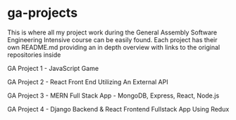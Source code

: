# ga-projects

This is where all my project work during the General Assembly Software Engineering Intensive course can be easily found. Each project has their own README.md providing an in depth overview with links to the original repositories inside

GA Project 1 - JavaScript Game

GA Project 2 - React Front End Utilizing An External API

GA Project 3 - MERN Full Stack App - MongoDB, Express, React, Node.js

GA Project 4 - Django Backend & React Frontend Fullstack App Using Redux

